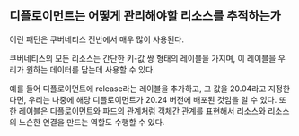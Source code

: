 ## 디플로이먼트는 어떻게 관리해야할 리소스를 추적하는가
이런 패턴은 쿠버네티스 전반에서 매우 많이 사용된다.

쿠버네티스의 모든 리소스는 간단한 키-값 쌍 형태의 레이블을 가지며, 이 레이블을 우리가 원하는 데이터를 담는데 사용할 수 있다.

예를 들어 디플로이먼트에 release라는 레이블을 추가하고, 그 값을 20.04라고 지정한다면, 우리는 나중에 해당 디플로이먼트가 20.24 버전에 배포된 것임을 알 수 있다. 또한 레이블은 디플로이먼트와 파드의 관계처럼 객체간 관계를 표현해서 리소스와 리소스의 느슨한 연결을 만드는 역할도 수행할 수 있다.
